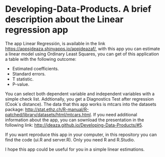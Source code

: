 Developing-Data-Products. A brief description about the Linear regression app
=============================================================================

The app Linear Regressión, is available in the link https://appsjdeaza.shinyapps.io/appjdeazaf/, with this app you can estimate a linear model using Ordinary Least Squares, you can get of this application a table with the following outcome:

- Estimated coefficients.
- Standard errors.
- T statistic.
- P-value.

You can select both dependent variable and independent variables with a simple check list. Addtionally, you get a Diagnostics Test after regression (Cook´s distance). The data that this app works is mtcars into the datasets package: http://stat.ethz.ch/R-manual/R-patched/library/datasets/html/mtcars.html. If you need additional information about the app, you can sownload the presentation in the following link: http://jdeaza.github.io/Developing-Data-Products/#5.

If you want reproduce this app in your computer, in this repository you can find the code (ui.R and server.R). Only you need R and R.Studio.

I hope this app could be useful for you in a simple linear estimations.

